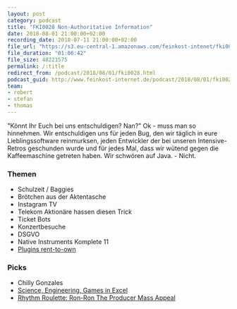 ```yaml
---
layout: post
category: podcast
title: "FKI0028 Non-Authoritative Information"
date: 2018-08-01 21:00:00+02:00
recording_date: 2018-07-11 21:00:00+02:00
file_url: "https://s3.eu-central-1.amazonaws.com/feinkost-intenet/fki0028.mp3"
file_duration: "01:06:42"
file_size: 48221575
permalink: /:title
redirect_from: /podcast/2018/08/01/fki0028.html
podcast_guid: http://www.feinkost-internet.de/podcast/2018/08/01/fki0028.html
team:
- robert
- stefan
- thomas
---
```

"Könnt Ihr Euch bei uns entschuldigen? Nan?" Ok - muss man so hinnehmen. Wir entschuldigen uns für jeden Bug, den wir täglich in eure Lieblingssoftware reinmurksen, jeden Entwickler der bei unseren Intensive-Retros geschunden wurde und für jedes Mal, dass wir wütend gegen die Kaffeemaschine getreten haben. Wir schwören auf Java. - Nicht.

### Themen
- Schulzeit / Baggies
- Brötchen aus der Aktentasche
- Instagram TV
- Telekom Aktionäre hassen diesen Trick
- Ticket Bots
- Konzertbesuche
- DSGVO
- Native Instruments Komplete 11
- [Plugins rent-to-own](https://splice.com/)

### Picks
- Chilly Gonzales
- [Science, Engineering, Games in Excel](http://www.excelunusual.com/)
- [Rhythm Roulette: Ron-Ron The Producer Mass Appeal](https://www.youtube.com/watch?v=-lNAN2wshII&list=PL_QcLOtFJOUgNxURr8B4lNtf_3e9fWZzl)
